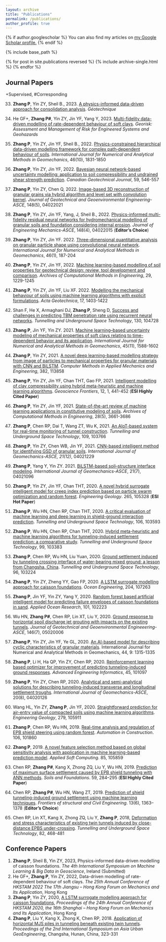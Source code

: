 ```yaml
---
layout: archive
title: "Publications"
permalink: /publications/
author_profile: true
---
```


{% if author.googlescholar %}
  You can also find my articles on <u><a href="{{author.googlescholar}}">my Google Scholar profile</a>.</u>
{% endif %}

{% include base_path %}

{% for post in site.publications reversed %}
  {% include archive-single.html %}
{% endfor %}

## Journal Papers

+Supervised, #Corresponding

33. **Zhang P**, Yin ZY, Sheil B., 2023. [A physics-informed data-driven approach for consolidation analysis](https://www.icevirtuallibrary.com/doi/abs/10.1680/jgeot.22.00046). *Géotechnique*
32. He GF+, **Zhang P#**, Yin ZY, Jin YF, Yang Y, 2023. [Multi-fidelity data-driven modelling of rate-dependent behaviour of soft clays](https://www.tandfonline.com/doi/full/10.1080/17499518.2022.2149815?src=). *Georisk: Assessment and Management of Risk for Engineered Systems and Geohazards*

31. **Zhang P**, Yin ZY, Jin YF, Sheil B., 2022. [Physics-constrained hierarchical data-driven modelling framework for complex path‐dependent behaviour of soils](https://onlinelibrary.wiley.com/doi/full/10.1002/nag.3370). *International Journal for Numerical and Analytical Methods in Geomechanics*, 46(10), 1831-1850
30. **Zhang P**, Yin ZY, Jin YF, 2022. [Bayesian neural network-based uncertainty modelling: application to soil compressibility and undrained shear strength prediction](https://cdnsciencepub.com/doi/full/10.1139/cgj-2020-0751). *Canadian Geotechnical Journal*, 59, 546-557
29. **Zhang P**, Yin ZY, Chen Q, 2022. [Image-based 3D reconstruction of granular grains via hybrid algorithm and level set with convolution kernel](https://ascelibrary.org/doi/full/10.1061/%28ASCE%29GT.1943-5606.0002790). *Journal of Geotechnical and Geoenvironmental Engineering-ASCE*, 148(5), 04022021
28. **Zhang P**, Yin ZY, Jin YF, Yang, J, Sheil B., 2022. [Physics-informed multi-fidelity residual neural networks for hydromechanical modelling of granular soils and foundation considering internal erosion](https://ascelibrary.org/doi/full/10.1061/%28ASCE%29EM.1943-7889.0002094). *Journal of Engineering Mechanics-ASCE*, 148(4), 04022015 (**Editor’s Choice**)
27. **Zhang P**, Yin ZY, Jin YF. 2022. [Three-dimensional quantitative analysis on granular particle shape using convolutional neural network](https://onlinelibrary.wiley.com/doi/full/10.1002/nag.3296). *International Journal for Numerical and Analytical Methods in Geomechanics*, 46(1), 187-204
26. **Zhang P**, Yin ZY, Jin YF, 2022. [Machine learning-based modelling of soil properties for geotechnical design: review, tool development and comparison](https://link.springer.com/article/10.1007/s11831-021-09615-5). *Archives of Computational Methods in Engineering*, 29, 1229-1245
25. **Zhang P**, Yin ZY, Jin YF, Liu XF. 2022. [Modelling the mechanical behaviour of soils using machine learning algorithms with explicit formulations](https://link.springer.com/article/10.1007/s11440-021-01170-4). *Acta Geotechnica*, 17, 1403-1422
24. Shan F, He X, Armaghani DJ, **Zhang P**, Sheng D, [Success and challenges in predicting TBM penetration rate using recurrent neural networks](https://www.sciencedirect.com/science/article/pii/S0886779822003686). *Tunnelling and Underground Space Technology*, 130, 104728

23. **Zhang P**, Jin YF, Yin ZY. 2021. [Machine learning–based uncertainty modeling of mechanical properties of soft clays relating to time-dependent behavior and its application](https://onlinelibrary.wiley.com/doi/full/10.1002/nag.3215). *International Journal for Numerical and Analytical Methods in Geomechanics*, 45(11), 1588-1602
22. **Zhang P**, Yin ZY, 2021. [A novel deep learning-based modelling strategy from image of particles to mechanical properties for granular materials with CNN and BiLSTM](https://www.sciencedirect.com/science/article/pii/S004578252100195X). *Computer Methods in Applied Mechanics and Engineering*, 382, 113858
21. **Zhang P**, Yin ZY, Jin YF, Chan THT, Gao FP, 2021. [Intelligent modelling of clay compressibility using hybrid meta-heuristic and machine learning algorithms](https://www.sciencedirect.com/science/article/pii/S1674987120300566). *Geoscience Frontiers*, 12, 1, 441-452 (**ESI Highly Cited Paper**)
20. **Zhang P**, Yin ZY, Jin YF, 2021. [State-of-the-art review of machine learning applications in constitutive modeling of soils](https://link.springer.com/article/10.1007/s11831-020-09524-z). *Archives of Computational Methods in Engineering*, 28(5), 3661-3686
19. **Zhang P**, Chen RP, Dai T, Wang ZT, Wu K, 2021. [An AIoT-based system for real-time monitoring of tunnel construction](https://www.sciencedirect.com/science/article/pii/S0886779820307203). *Tunnelling and Underground Space Technology*, 109, 103766
18. **Zhang P**, Yin ZY, Chen WB, Jin YF, 2021. [CNN-based intelligent method for identifying GSD of granular soils](https://ascelibrary.org/doi/full/10.1061/%28ASCE%29GM.1943-5622.0002214). *International Journal of Geomechanics-ASCE, 21(12)*, 04021229
17. **Zhang P**, Yang Y, Yin ZY. 2021. [BiLSTM-based soil–structure interface modeling](https://ascelibrary.org/doi/full/10.1061/%28ASCE%29GM.1943-5622.0002058). *International Journal of Geomechanics-ASCE*, 21(7), 04021096

16. **Zhang P**, Yin ZY, Jin YF, Chan THT, 2020. [A novel hybrid surrogate intelligent model for creep index prediction based on particle swarm optimization and random forest](https://www.sciencedirect.com/science/article/pii/S0013795219307781). *Engineering Geology*. 265, 105328 (**ESI Hot Paper**)
15. **Zhang P**, Wu HN, Chen RP, Chan THT, 2020. [A critical evaluation of machine learning and deep learning in shield-ground interaction prediction](https://www.sciencedirect.com/science/article/pii/S0886779820305472). *Tunnelling and Underground Space Technology*, 106, 103593
14. **Zhang P**, Wu HN, Chen RP, Chan THT, 2020. [Hybrid meta-heuristic and machine learning algorithms for tunneling-induced settlement prediction: a comparative study](https://www.sciencedirect.com/science/article/pii/S0886779820303370). *Tunnelling and Underground Space Technology*, 99, 103383
13. **Zhang P**, Chen RP, Wu HN, Liu Yuan, 2020. [Ground settlement induced by tunneling crossing interface of water-bearing mixed ground: a lesson from Changsha, China](https://www.sciencedirect.com/science/article/pii/S0886779819305711). *Tunnelling and Underground Space Technology*, 96, 103224
12. **Zhang P**, Yin ZY, Zheng YY, Gao FP, 2020. [A LSTM surrogate modelling approach for caisson foundations](https://www.sciencedirect.com/science/article/pii/S0029801820303115). *Ocean Engineering*, 204, 107263
11. **Zhang P**, Jin YF, Yin ZY, Yang Y, 2020. [Random forest based artificial intelligent model for predicting failure envelopes of caisson foundations in sand](https://www.sciencedirect.com/science/article/pii/S0141118720301607). *Applied Ocean Research*, 101, 102223
10. Wu HN, **Zhang P#**, Chen RP, Lin XT, Liu Y, 2020. [Ground response to horizontal spoil discharge jet grouting with impacts on the existing tunnels](https://ascelibrary.org/doi/10.1061/%28ASCE%29GT.1943-5606.0002287). *Journal of Geotechnical and Geoenvironmental Engineeering-ASCE*, 146(7), 05020006
9. **Zhang P**, Yin ZY, Jin YF, Ye GL, 2020. [An AI-based model for describing cyclic characteristics of granular materials](https://onlinelibrary.wiley.com/doi/full/10.1002/nag.3063). International Journal for Numerical and Analytical Methods in Geomechanics, 44, 9: 1315-1335
8. **Zhang P**, Li H, Ha QP, Yin ZY, Chen RP, 2020. [Reinforcement learning based optimizer for improvement of predicting tunneling-induced ground responses](https://www.sciencedirect.com/science/article/pii/S1474034620300665). *Advanced Engineering Informatics*, 45, 101097
7. **Zhang P**, Yin ZY, Chen RP, 2020. [Analytical and semi-analytical solutions for describing tunneling-induced transverse and longitudinal settlement troughs](https://ascelibrary.org/doi/full/10.1061/%28ASCE%29GM.1943-5622.0001748). *International Journal of Geomechanics-ASCE*, 20(8), 04020126
6. Wang HL, Yin ZY, **Zhang P**, Jin YF, 2020. [Straightforward prediction for air-entry value of compacted soils using machine learning algorithms](https://www.sciencedirect.com/science/article/pii/S0013795220318081). *Engineering Geology*, 279, 105911

5. **Zhang P**, Chen RP, Wu HN, 2019. [Real-time analysis and regulation of EPB shield steering using random forest](https://www.sciencedirect.com/science/article/pii/S0926580518311488). *Automation in Construction*. 106, 101860
4. **Zhang P**, 2019. [A novel feature selection method based on global sensitivity analysis with application in machine learning-based prediction model](https://www.sciencedirect.com/science/article/pii/S1568494619306404). *Applied Soft Computing*. 85, 105859
3. Chen RP, **Zhang P#**, Kang X, Zhong ZQ, Liu Y, Wu HN, 2019. [Prediction of maximum surface settlement caused by EPB shield tunneling with ANN methods](https://www.sciencedirect.com/science/article/pii/S0038080619300058). *Soils and Foundations*. 59, 284–295 (**ESI Highly Cited Paper**)
2. Chen RP, **Zhang P#**, Wu HN, Wang ZT, 2019. [Prediction of shield tunneling-induced ground settlement using machine learning techniques](https://link.springer.com/article/10.1007/s11709-019-0561-3). *Frontiers of structural and Civil Engineering*. 13(6), 1363–1378 (**Editor’s Choice**)

1. Chen RP, Lin XT, Kang X, Zhong ZQ, Liu Y, **Zhang P**, 2018, [Deformation and stress characteristics of existing twin tunnels induced by close-distance EPBS under-crossing](https://www.sciencedirect.com/science/article/pii/S0886779818302864). *Tunnelling and Underground Space Technology*, 82, 468-481

## Conference Papers
1. **Zhang P**, Sheil B, Yin ZY, 2023, Physics-informed data-driven modelling of caisson foundations. *The 4th International Symposium on Machine Learning & Big Data in Geoscience*, Ireland (Submitted)
2. He GF+, **Zhang P**, Yin ZY, 2022, Data-driven modelling of rate-dependent behaviour of soft clays. *The 25th Annual Conference of HKSTAM 2022 The 17th Jiangsu – Hong Kong Forum on Mechanics and Its Application*, Hong Kong
3. **Zhang P**, Yin ZY, 2020, [A LSTM surrogate modelling approach for caisson foundations](http://i2ms.ust.hk/hkstam/download/HKSTAM_AC2020_Proceedings.pdf), *Proceedings of the 24th Annual Conference of HKSTAM 2020, the 16th Shanghai – Hong Kong Forum on Mechanics and Its Application*, Hong Kong
4. **Zhang P**, Liu Y, Kang X, Zhong K, Chen RP, 2018. [Application of horizontal MJS piles in tunneling beneath existing twin tunnels](https://link.springer.com/chapter/10.1007/978-981-10-6632-0_25). *Proceedings of the 2nd International Symposium on Asia Urban GeoEngineering*, Changsha, Hunan, China, 323-331

